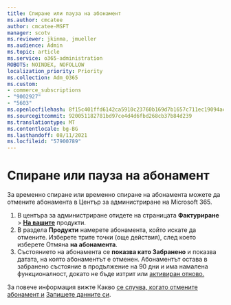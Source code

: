 ```yaml
---
title: Спиране или пауза на абонамент
ms.author: cmcatee
author: cmcatee-MSFT
manager: scotv
ms.reviewer: jkinma, jmueller
ms.audience: Admin
ms.topic: article
ms.service: o365-administration
ROBOTS: NOINDEX, NOFOLLOW
localization_priority: Priority
ms.collection: Adm_O365
ms.custom:
- commerce_subscriptions
- "9002927"
- "5603"
ms.openlocfilehash: 8f15c401ffd6142ca5910c23760b169d7b1657c711ec19094ac7a2940e40a629
ms.sourcegitcommit: 920051182781bd97ce4d4d6fbd268cb37b84d239
ms.translationtype: MT
ms.contentlocale: bg-BG
ms.lasthandoff: 08/11/2021
ms.locfileid: "57900789"
---
```

# <a name="suspend-or-pause-a-subscription"></a>Спиране или пауза на абонамент

За временно спиране или временно спиране на абонамента можете да отмените абонамента в Център за администриране на Microsoft 365.

1. В центъра за администриране отидете на страницата **Фактуриране**  >  **[На вашите](https://go.microsoft.com/fwlink/p/?linkid=842054)** продукти.
2. В раздела **Продукти** намерете абонамента, който искате да отмените. Изберете трите точки (още действия), след което изберете Отмяна **на абонамента**.
3. Състоянието на абонамента се **показва като Забранено** и показва датата, на която абонаментът е отменен. Абонаментът остава в забранено състояние в продължение на 90 дни и има намалена функционалност, докато не бъде изтрит или [активиран отново.](https://docs.microsoft.com/microsoft-365/commerce/subscriptions/reactivate-your-subscription)

За повече информация вижте Какво [се случва, когато отмените абонамент и](https://docs.microsoft.com/microsoft-365/commerce/subscriptions/cancel-your-subscription#what-happens-when-you-cancel-a-subscription) [Запишете данните си](https://docs.microsoft.com/microsoft-365/commerce/subscriptions/cancel-your-subscription#save-your-data).
